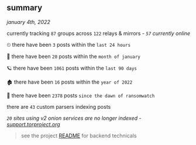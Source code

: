 
## summary
_january 4th, 2022_

currently tracking `87` groups across `122` relays & mirrors - _`57` currently online_

⏲ there have been `3` posts within the `last 24 hours`

🦈 there have been `20` posts within the `month of january`

🪐 there have been `1061` posts within the `last 90 days`

🏚 there have been `16` posts within the `year of 2022`

🦕 there have been `2378` posts `since the dawn of ransomwatch`

there are `43` custom parsers indexing posts

_`20` sites using v2 onion services are no longer indexed - [support.torproject.org](https://support.torproject.org/onionservices/v2-deprecation/)_

> see the project [README](https://github.com/thetanz/ransomwatch#ransomwatch--) for backend technicals
